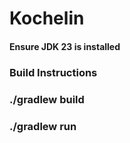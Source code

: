 # Kochelin

#### Ensure JDK 23 is installed

### Build Instructions
### ./gradlew build
### ./gradlew run
